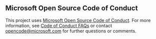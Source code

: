 ## Microsoft Open Source Code of Conduct

This project uses [Microsoft Open Source Code of Conduct](https://opensource.microsoft.com/codeofconduct/). For more information, see [Code of Conduct FAQs](https://opensource.microsoft.com/codeofconduct/faq/) or contact opencode@microsoft.com for further questions or comments.
